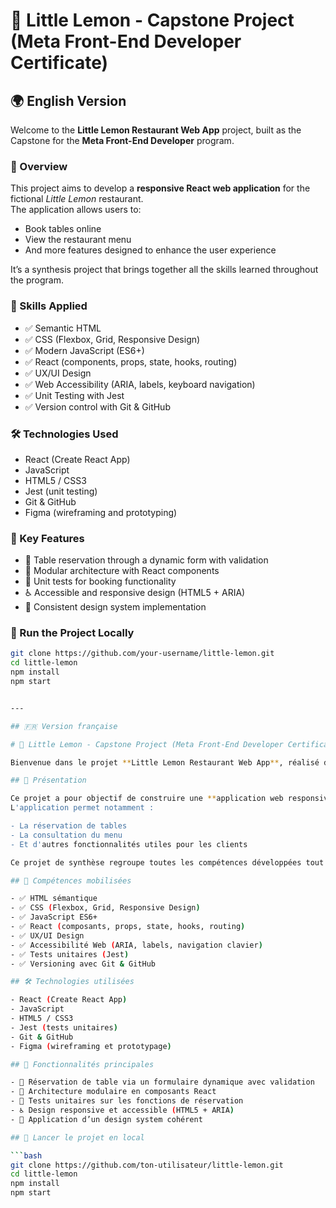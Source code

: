 # 🍋 Little Lemon - Capstone Project (Meta Front-End Developer Certificate)

## 🌍 English Version

Welcome to the **Little Lemon Restaurant Web App** project, built as the Capstone for the **Meta Front-End Developer** program.

### 📌 Overview

This project aims to develop a **responsive React web application** for the fictional *Little Lemon* restaurant.  
The application allows users to:

- Book tables online
- View the restaurant menu
- And more features designed to enhance the user experience

It’s a synthesis project that brings together all the skills learned throughout the program.

### 🧰 Skills Applied

- ✅ Semantic HTML
- ✅ CSS (Flexbox, Grid, Responsive Design)
- ✅ Modern JavaScript (ES6+)
- ✅ React (components, props, state, hooks, routing)
- ✅ UX/UI Design
- ✅ Web Accessibility (ARIA, labels, keyboard navigation)
- ✅ Unit Testing with Jest
- ✅ Version control with Git & GitHub

### 🛠️ Technologies Used

- React (Create React App)
- JavaScript
- HTML5 / CSS3
- Jest (unit testing)
- Git & GitHub
- Figma (wireframing and prototyping)

### 🧠 Key Features

- 📅 Table reservation through a dynamic form with validation
- 🧩 Modular architecture with React components
- 🧪 Unit tests for booking functionality
- ♿ Accessible and responsive design (HTML5 + ARIA)
- 🎨 Consistent design system implementation

### 🚀 Run the Project Locally

```bash
git clone https://github.com/your-username/little-lemon.git
cd little-lemon
npm install
npm start


---

## 🇫🇷 Version française

# 🍋 Little Lemon - Capstone Project (Meta Front-End Developer Certificate)

Bienvenue dans le projet **Little Lemon Restaurant Web App**, réalisé dans le cadre du projet final du programme **Meta Front-End Developer**.

## 📌 Présentation

Ce projet a pour objectif de construire une **application web responsive en React** pour le restaurant fictif *Little Lemon*.  
L'application permet notamment :

- La réservation de tables
- La consultation du menu
- Et d'autres fonctionnalités utiles pour les clients

Ce projet de synthèse regroupe toutes les compétences développées tout au long du programme.

## 🧰 Compétences mobilisées

- ✅ HTML sémantique
- ✅ CSS (Flexbox, Grid, Responsive Design)
- ✅ JavaScript ES6+
- ✅ React (composants, props, state, hooks, routing)
- ✅ UX/UI Design
- ✅ Accessibilité Web (ARIA, labels, navigation clavier)
- ✅ Tests unitaires (Jest)
- ✅ Versioning avec Git & GitHub

## 🛠️ Technologies utilisées

- React (Create React App)
- JavaScript
- HTML5 / CSS3
- Jest (tests unitaires)
- Git & GitHub
- Figma (wireframing et prototypage)

## 🧠 Fonctionnalités principales

- 📅 Réservation de table via un formulaire dynamique avec validation
- 🧩 Architecture modulaire en composants React
- 🧪 Tests unitaires sur les fonctions de réservation
- ♿ Design responsive et accessible (HTML5 + ARIA)
- 🎨 Application d’un design system cohérent

## 🚀 Lancer le projet en local

```bash
git clone https://github.com/ton-utilisateur/little-lemon.git
cd little-lemon
npm install
npm start

